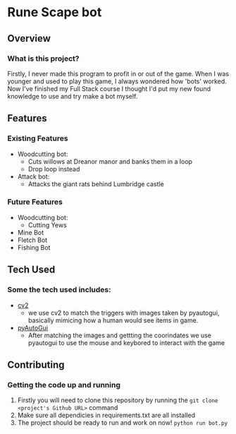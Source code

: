# Rune Scape bot
## Overview
### What is this project?

Firstly, I never made this program to profit in or out of the game. When I was younger and used to play this game, I always
wondered how 'bots' worked. Now I've finished my Full Stack course I thought I'd put my new found knowledge to use and try make a bot
myself.

## Features
### Existing Features
- Woodcutting bot:
    - Cuts willows at Dreanor manor and banks them in a loop
    - Drop loop instead
- Attack bot:
    - Attacks the giant rats behind Lumbridge castle
### Future Features
- Woodcutting bot:
    - Cutting Yews
- Mine Bot
- Fletch Bot
- Fishing Bot

## Tech Used
### Some the tech used includes:
- [cv2](https://opencv.org/)
	- we use cv2 to match the triggers with images taken by pyautogui, basically mimicing how a human would see items in game.
- [pyAutoGui](https://pyautogui.readthedocs.io/en/latest/)
    - After matching the images and gettting the coorindates we use pyautogui to use the mouse and keybored to interact with the game 
## Contributing
### Getting the code up and running
1. Firstly you will need to clone this repository by running the ```git clone <project's Github URL>``` command
2. Make sure all dependicies in requirements.txt are all installed
3. The project should be ready to run and work on now! ```python run bot.py```